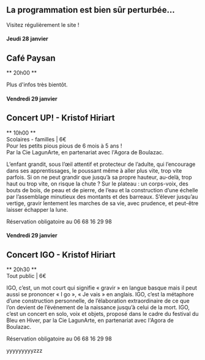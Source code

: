 <!-- Exemple:

#### mardi 10 mars
## Café Oc.
** A partir de 18h30 **  
Où l'on partage <del>un bon repas à 8 €</del> tout en bavardant en occitan...   
__En auberge espagnole ! ! !__  
Chasdun pòrta son minjat e n'um boira tot aquò. Chacun apporte son repas et on mélange le tout. 
 [>>>> SOYEZ BENEVOLE,CLIQUEZ ICI<<<](http://www.date.marsnet.org/zqqlm9esy2sd2tfo)

fin exemple -->


## La programmation est bien sûr perturbée...
Visitez régulièrement le site !


#### Jeudi 28 janvier

## Café Paysan
** 20h00 **  

Plus d'infos très bientôt.


#### Vendredi 29 janvier

## Concert UP! - Kristof Hiriart
** 10h00 **  
Scolaires - familles | 6€   
Pour les petits pious pious de 6 mois à 5 ans !  
Par la Cie LagunArte, en partenariat avec l'Agora de Boulazac.  

L’enfant grandit, sous l’œil attentif et protecteur de l’adulte, qui l’encourage dans ses apprentissages, le poussant même à aller plus vite, trop vite parfois.
Si on ne peut grandir que jusqu’à sa propre hauteur, au-delà, trop haut ou trop vite, on risque la chute ?
Sur le plateau : un corps-voix, des bouts de bois, de peau et de pierre, de l’eau et la construction d’une échelle par l’assemblage minutieux des montants et des barreaux. S’élever jusqu’au vertige, gravir lentement les marches de sa vie, avec prudence, et peut-être laisser échapper la lune.

Réservation obligatoire au 06 68 16 29 98

#### Vendredi 29 janvier

## Concert IGO - Kristof Hiriart
** 20h30 **  
Tout public | 6€ 

IGO, c’est, un mot court qui signifie « gravir » en langue basque mais il peut aussi se prononcer « I go », « Je vais » en anglais. IGO, c’est la métaphore d’une construction personnelle, de l’élaboration extraordinaire de ce que l’on devient de l’événement de la naissance jusqu’à celui de la mort.
IGO, c’est un concert en solo, voix et objets, proposé dans le cadre du festival du Bleu en Hiver, par la Cie LagunArte, en partenariat avec l'Agora de Boulazac.

Réservation obligatoire au 06 68 16 29 98  

yyyyyyyyyzzz
